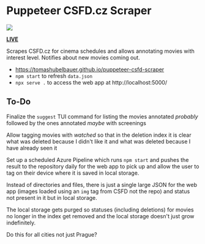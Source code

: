 # Puppeteer CSFD.cz Scraper

[
  ![](https://tomashubelbauer.visualstudio.com/puppeteer-csfd-cz-scraper/_apis/build/status/TomasHubelbauer.puppeteer-csfd-scraper?branchName=master)
](https://tomashubelbauer.visualstudio.com/puppeteer-csfd-cz-scraper/_build/latest)

[**LIVE**](https://tomashubelbauer.github.io/puppeteer-csfd-scraper)

Scrapes CSFD.cz for cinema schedules and allows annotating movies with interest
level. Notifies about new movies coming out.

- https://tomashubelbauer.github.io/puppeteer-csfd-scraper
- `npm start` to refresh `data.json`
- `npx serve .` to access the web app at http://localhost:5000/

## To-Do

Finalize the `suggest` TUI command for listing the movies annotated *probably*
followed by the ones annotated *maybe* with screenings

Allow tagging movies with *watched* so that in the deletion index it is clear
what was deleted because I didn't like it and what was deleted because I have
already seen it

Set up a scheduled Azure Pipeline which runs `npm start` and pushes the result to
the repository daily for the web app to pick up and allow the user to tag on
their device where it is saved in local storage.

Instead of directories and files, there is just a single large JSON for the web
app (images loaded using an `img` tag from CSFD not the repo) and status not
present in it but in local storage.

The local storage gets purged so statuses (including deletions) for movies no
longer in the index get removed and the local storage doesn't just grow
indefinitely.

Do this for all cities not just Prague?
